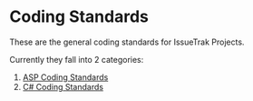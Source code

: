 Coding Standards
================

These are the general coding standards for IssueTrak Projects.

Currently they fall into 2 categories:

1. [ASP Coding Standards](asp_coding_standards.md)
2. [C\# Coding Standards](csharp_coding_standards.md)